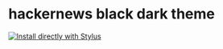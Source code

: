 # hackernews black dark theme

[![Install directly with Stylus][badge]][style]

[badge]: https://img.shields.io/badge/Install%20directly%20with-Stylus-116b59.svg?longCache=true&style=for-the-badge
[style]: https://raw.githubusercontent.com/k4rli/hackernews-black-theme/master/hn.user.styl
